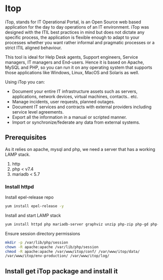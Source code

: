 # Itop
iTop, stands for IT Operational Portal, is an Open Source web based application for the day to day operations of an IT environment. iTop was designed with the ITIL best practices in mind but does not dictate any specific process, the application is flexible enough to adapt to your processes whether you want rather informal and pragmatic processes or a strict ITIL aligned behaviour.

This tool is ideal for Help Desk agents, Support engineers, Service managers, IT managers and End-users. Hence it is based on Apache, MySQL and PHP, so you can run it on any operating system that supports those applications like Windows, Linux, MacOS and Solaris as well.

Using iTop you can:

* Document your entire IT infrastructure assets such as servers, applications, network devices, virtual machines, contacts.. etc.
* Manage incidents, user requests, planned outages.
* Document IT services and contracts with external providers including service level agreements.
* Export all the information in a manual or scripted manner.
* Import or synchronize/federate any data from external systems.

## Prerequisites
As it relies on apache, mysql and php, we need a server that has a working LAMP stack. 

1. http
1. php < v7.4
1. mariadb < 5.7

### Install httpd

Install epel-release repo
```bash
yum install epel-release -y
```

Install and start LAMP stack

```bash
yum install httpd php mariadb-server graphviz unzip php-zip php-gd php-mysqlnd php-imap php-soap php-ldap php-mbstring php-mcrypt php-pecl-zendopcache -y
```

Ensure session directory permissions

```bash
mkdir -p /var/lib/php/session
chown -R apache:apache /var/lib/php/session
chmod -R apache:apache /var/www/itop/conf/ /var/www/itop/data/
/var/www/itop/env-production/ /var/www/itop/log/
```

## Install get iTop package and install it


